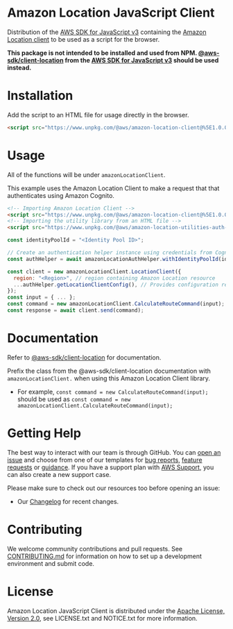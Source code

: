 # Amazon Location JavaScript Client

Distribution of the [AWS SDK for JavaScript v3](https://github.com/aws/aws-sdk-js-v3) containing the [Amazon Location client](https://docs.aws.amazon.com/AWSJavaScriptSDK/v3/latest/Package/-aws-sdk-client-location/) to be used as a script for the browser.

**This package is not intended to be installed and used from NPM. [@aws-sdk/client-location](https://docs.aws.amazon.com/AWSJavaScriptSDK/v3/latest/Package/-aws-sdk-client-location/) from the [AWS SDK for JavaScript v3](https://github.com/aws/aws-sdk-js-v3) should be used instead.**

# Installation

Add the script to an HTML file for usage directly in the browser.

```html
<script src="https://www.unpkg.com/@aws/amazon-location-client@%5E1.0.0/dist/amazonLocationClient.js"></script>
```

# Usage
All of the functions will be under `amazonLocationClient`.

This example uses the Amazon Location Client to make a request that that authenticates using Amazon Cognito.

```html
<!-- Importing Amazon Location Client -->
<script src="https://www.unpkg.com/@aws/amazon-location-client@%5E1.0.0/dist/amazonLocationClient.js"></script>
<!-- Importing the utility library from an HTML file -->
<script src="https://www.unpkg.com/@aws/amazon-location-utilities-auth-helper@%5E1.0.0/dist/amazonLocationAuthHelper.js"></script>
```

```javascript
const identityPoolId = "<Identity Pool ID>";

// Create an authentication helper instance using credentials from Cognito
const authHelper = await amazonLocationAuthHelper.withIdentityPoolId(identityPoolId);

const client = new amazonLocationClient.LocationClient({
  region: "<Region>", // region containing Amazon Location resource
  ...authHelper.getLocationClientConfig(), // Provides configuration required to make requests to Amazon Location
});
const input = { ... };
const command = new amazonLocationClient.CalculateRouteCommand(input);
const response = await client.send(command);
```

# Documentation
Refer to [@aws-sdk/client-location](https://docs.aws.amazon.com/AWSJavaScriptSDK/v3/latest/Package/-aws-sdk-client-location/) for documentation. 

Prefix the class from the @aws-sdk/client-location documentation with `amazonLocationClient.` when using this Amazon Location Client library.
 * For example, `const command = new CalculateRouteCommand(input);` should be used as `const command = new amazonLocationClient.CalculateRouteCommand(input);`

# Getting Help

The best way to interact with our team is through GitHub.
You can [open an issue](https://github.com/aws-geospatial/amazon-location-client-js/issues/new/choose) and choose from one of our templates for
[bug reports](https://github.com/aws-geospatial/amazon-location-client-js/issues/new?assignees=&labels=bug%2C+needs-triage&template=---bug-report.md&title=),
[feature requests](https://github.com/aws-geospatial/amazon-location-client-js/issues/new?assignees=&labels=feature-request&template=---feature-request.md&title=)
or [guidance](https://github.com/aws-geospatial/amazon-location-client-js/issues/new?assignees=&labels=guidance%2C+needs-triage&template=---questions---help.md&title=).
If you have a support plan with [AWS Support](https://aws.amazon.com/premiumsupport/), you can also create a new support case.

Please make sure to check out our resources too before opening an issue:

- Our [Changelog](https://github.com/aws-geospatial/amazon-location-client-js/blob/master/CHANGELOG.md) for recent changes.

# Contributing

We welcome community contributions and pull requests. See [CONTRIBUTING.md](https://github.com/aws-geospatial/amazon-location-client-js/blob/master/CONTRIBUTING.md) for information on how to set up a development environment and submit code.

# License

Amazon Location JavaScript Client is distributed under the
[Apache License, Version 2.0](http://www.apache.org/licenses/LICENSE-2.0),
see LICENSE.txt and NOTICE.txt for more information.
